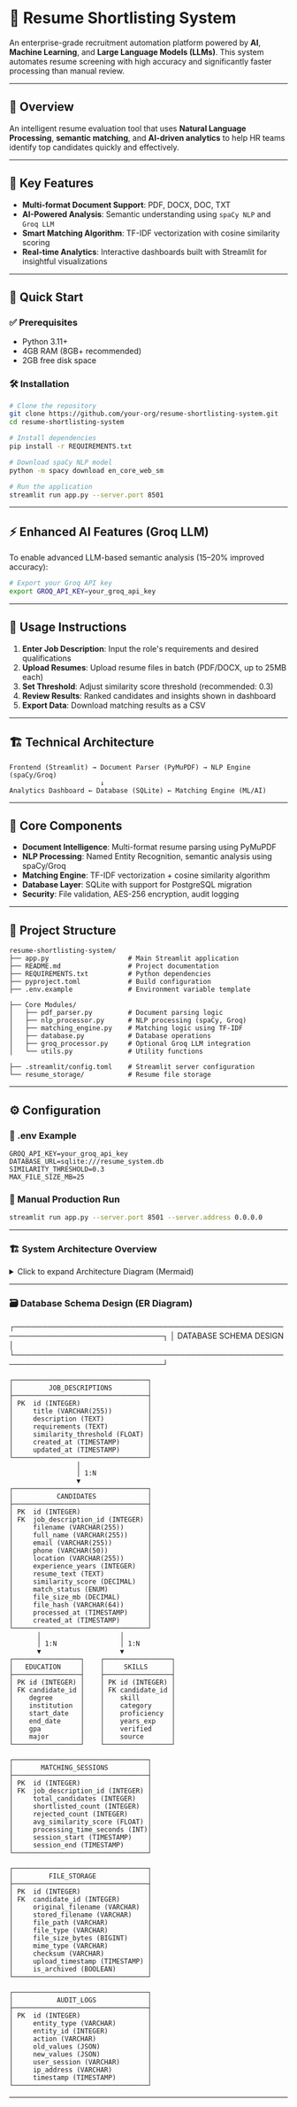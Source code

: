 # 🚀 Resume Shortlisting System

An enterprise-grade recruitment automation platform powered by **AI**, **Machine Learning**, and **Large Language Models (LLMs)**. This system automates resume screening with high accuracy and significantly faster processing than manual review.

---

## 📌 Overview

An intelligent resume evaluation tool that uses **Natural Language Processing**, **semantic matching**, and **AI-driven analytics** to help HR teams identify top candidates quickly and effectively.

---

## 🔑 Key Features

- **Multi-format Document Support**: PDF, DOCX, DOC, TXT   
- **AI-Powered Analysis**: Semantic understanding using `spaCy NLP` and `Groq LLM`  
- **Smart Matching Algorithm**: TF-IDF vectorization with cosine similarity scoring  
- **Real-time Analytics**: Interactive dashboards built with Streamlit for insightful visualizations  

---

## 🚀 Quick Start

### ✅ Prerequisites

- Python 3.11+
- 4GB RAM (8GB+ recommended)
- 2GB free disk space

### 🛠️ Installation

```bash
# Clone the repository
git clone https://github.com/your-org/resume-shortlisting-system.git
cd resume-shortlisting-system

# Install dependencies
pip install -r REQUIREMENTS.txt

# Download spaCy NLP model
python -m spacy download en_core_web_sm

# Run the application
streamlit run app.py --server.port 8501
````

---

## ⚡ Enhanced AI Features (Groq LLM)

To enable advanced LLM-based semantic analysis (15–20% improved accuracy):

```bash
# Export your Groq API key
export GROQ_API_KEY=your_groq_api_key
```

---

## 🧠 Usage Instructions

1. **Enter Job Description**: Input the role's requirements and desired qualifications
2. **Upload Resumes**: Upload resume files in batch (PDF/DOCX, up to 25MB each)
3. **Set Threshold**: Adjust similarity score threshold (recommended: 0.3)
4. **Review Results**: Ranked candidates and insights shown in dashboard
5. **Export Data**: Download matching results as a CSV

---

## 🏗️ Technical Architecture

```text
Frontend (Streamlit) → Document Parser (PyMuPDF) → NLP Engine (spaCy/Groq)
                       ↓
Analytics Dashboard ← Database (SQLite) ← Matching Engine (ML/AI)
```

---

## 🧩 Core Components

* **Document Intelligence**: Multi-format resume parsing using PyMuPDF
* **NLP Processing**: Named Entity Recognition, semantic analysis using spaCy/Groq
* **Matching Engine**: TF-IDF vectorization + cosine similarity algorithm
* **Database Layer**: SQLite with support for PostgreSQL migration
* **Security**: File validation, AES-256 encryption, audit logging

---

## 📁 Project Structure

```text
resume-shortlisting-system/
├── app.py                    # Main Streamlit application
├── README.md                 # Project documentation
├── REQUIREMENTS.txt          # Python dependencies
├── pyproject.toml            # Build configuration
├── .env.example              # Environment variable template

├── Core Modules/
│   ├── pdf_parser.py         # Document parsing logic
│   ├── nlp_processor.py      # NLP processing (spaCy, Groq)
│   ├── matching_engine.py    # Matching logic using TF-IDF
│   ├── database.py           # Database operations
│   ├── groq_processor.py     # Optional Groq LLM integration
│   └── utils.py              # Utility functions

├── .streamlit/config.toml    # Streamlit server configuration
└── resume_storage/           # Resume file storage
```

---

## ⚙️ Configuration

### 🔧 .env Example

```env
GROQ_API_KEY=your_groq_api_key
DATABASE_URL=sqlite:///resume_system.db
SIMILARITY_THRESHOLD=0.3
MAX_FILE_SIZE_MB=25
```

### 📡 Manual Production Run

```bash
streamlit run app.py --server.port 8501 --server.address 0.0.0.0
```

---

### 🏗️ System Architecture Overview

<details>
<summary>Click to expand Architecture Diagram (Mermaid)</summary>

```mermaid
graph TD
  UI[User Interface Layer             Streamlit                                    Web App                  File Upload                 Analytics Dashboard                Export Tools]
  AL[Application Logic Layer                Session Management              Input Validation                 Error Handling                Progress Tracking]
  BL[Business Logic Layer                  Job Processing                 Candidate Ranking                   Threshold Logic                Batch Manager]
  ML[AI and ML Layer                Document Parsing using PyMuPDF                    NLP using spaCy and Groq                TF-IDF and ML Matching                 Groq LLM Integration]
  DL[Data Access Layer          Database Management                File Storage]
  INF[Infrastructure Layer                SQLite Database                 File System                 Environment Variables                 Configuration]

  UI --> AL
  AL --> BL
  BL --> ML
  ML --> DL
  DL --> INF
```

</details>


---

### 🗃️ Database Schema Design (ER Diagram)
┌─────────────────────────────────────────────────────────────────────────────┐
│                          DATABASE SCHEMA DESIGN                            │
└─────────────────────────────────────────────────────────────────────────────┘

    ┌──────────────────────────────────┐
    │         JOB_DESCRIPTIONS         │
    ├──────────────────────────────────┤
    │ PK  id (INTEGER)                 │
    │     title (VARCHAR(255))         │
    │     description (TEXT)           │
    │     requirements (TEXT)          │
    │     similarity_threshold (FLOAT) │
    │     created_at (TIMESTAMP)       │
    │     updated_at (TIMESTAMP)       │
    └──────────────────────────────────┘
                     │
                     │ 1:N
                     ▼
    ┌──────────────────────────────────┐
    │           CANDIDATES             │
    ├──────────────────────────────────┤
    │ PK  id (INTEGER)                 │
    │ FK  job_description_id (INTEGER) │
    │     filename (VARCHAR(255))      │
    │     full_name (VARCHAR(255))     │
    │     email (VARCHAR(255))         │
    │     phone (VARCHAR(50))          │
    │     location (VARCHAR(255))      │
    │     experience_years (INTEGER)   │
    │     resume_text (TEXT)           │
    │     similarity_score (DECIMAL)   │
    │     match_status (ENUM)          │
    │     file_size_mb (DECIMAL)       │
    │     file_hash (VARCHAR(64))      │
    │     processed_at (TIMESTAMP)     │
    │     created_at (TIMESTAMP)       │
    └──────────────────────────────────┘
           │                    │
           │ 1:N                │ 1:N
           ▼                    ▼
    ┌─────────────────┐    ┌─────────────────┐
    │   EDUCATION     │    │     SKILLS      │
    ├─────────────────┤    ├─────────────────┤
    │ PK id (INTEGER) │    │ PK id (INTEGER) │
    │ FK candidate_id │    │ FK candidate_id │
    │    degree       │    │    skill        │
    │    institution  │    │    category     │
    │    start_date   │    │    proficiency  │
    │    end_date     │    │    years_exp    │
    │    gpa          │    │    verified     │
    │    major        │    │    source       │
    └─────────────────┘    └─────────────────┘

    ┌──────────────────────────────────┐
    │       MATCHING_SESSIONS          │
    ├──────────────────────────────────┤
    │ PK  id (INTEGER)                 │
    │ FK  job_description_id (INTEGER) │
    │     total_candidates (INTEGER)   │
    │     shortlisted_count (INTEGER)  │
    │     rejected_count (INTEGER)     │
    │     avg_similarity_score (FLOAT) │
    │     processing_time_seconds (INT)│
    │     session_start (TIMESTAMP)    │
    │     session_end (TIMESTAMP)      │
    └──────────────────────────────────┘

    ┌──────────────────────────────────┐
    │         FILE_STORAGE             │
    ├──────────────────────────────────┤
    │ PK  id (INTEGER)                 │
    │ FK  candidate_id (INTEGER)       │
    │     original_filename (VARCHAR)  │
    │     stored_filename (VARCHAR)    │
    │     file_path (VARCHAR)          │
    │     file_type (VARCHAR)          │
    │     file_size_bytes (BIGINT)     │
    │     mime_type (VARCHAR)          │
    │     checksum (VARCHAR)           │
    │     upload_timestamp (TIMESTAMP) │
    │     is_archived (BOOLEAN)        │
    └──────────────────────────────────┘

    ┌──────────────────────────────────┐
    │           AUDIT_LOGS             │
    ├──────────────────────────────────┤
    │ PK  id (INTEGER)                 │
    │     entity_type (VARCHAR)        │
    │     entity_id (INTEGER)          │
    │     action (VARCHAR)             │
    │     old_values (JSON)            │
    │     new_values (JSON)            │
    │     user_session (VARCHAR)       │
    │     ip_address (VARCHAR)         │
    │     timestamp (TIMESTAMP)        │
    └──────────────────────────────────┘

---
